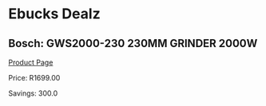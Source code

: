 
# Ebucks Dealz
## Bosch: GWS2000-230 230MM GRINDER 2000W
[Product Page](https://www.ebucks.com/web/shop/productSelected.do?prodId=349609444&catId=336131693)

Price: R1699.00

Savings: 300.0


	